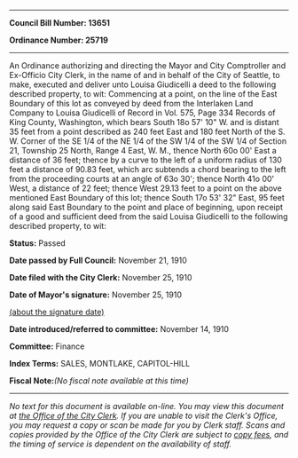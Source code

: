 

********

**Council Bill Number: 13651**
   
**Ordinance Number: 25719**
********

 An Ordinance authorizing and directing the Mayor and City Comptroller and Ex-Officio City Clerk, in the name of and in behalf of the City of Seattle, to make, executed and deliver unto Louisa Giudicelli a deed to the following described property, to wit: Commencing at a point, on the line of the East Boundary of this lot as conveyed by deed from the Interlaken Land Company to Louisa Giudicelli of Record in Vol. 575, Page 334 Records of King County, Washington, which bears South 18o 57' 10" W. and is distant 35 feet from a point described as 240 feet East and 180 feet North of the S. W. Corner of the SE 1/4 of the NE 1/4 of the SW 1/4 of the SW 1/4 of Section 21, Township 25 North, Range 4 East, W. M., thence North 60o 00' East a distance of 36 feet; thence by a curve to the left of a uniform radius of 130 feet a distance of 90.83 feet, which arc subtends a chord bearing to the left from the proceeding courts at an angle of 63o 30'; thence North 41o 00' West, a distance of 22 feet; thence West 29.13 feet to a point on the above mentioned East Boundary of this lot; thence South 17o 53' 32" East, 95 feet along said East Boundary to the point and place of beginning, upon receipt of a good and sufficient deed from the said Louisa Giudicelli to the following described property, to wit:

**Status:** Passed
   
**Date passed by Full Council:** November 21, 1910
   
**Date filed with the City Clerk:** November 25, 1910
   
**Date of Mayor's signature:** November 25, 1910
   
[(about the signature date)](/~public/approvaldate.htm)
   
   
   
**Date introduced/referred to committee:** November 14, 1910
   
**Committee:** Finance
   
   
**Index Terms:** SALES, MONTLAKE, CAPITOL-HILL

**Fiscal Note:**_(No fiscal note available at this time)_
********

_No text for this document is available on-line. You may view this document at [the Office of the City Clerk](http://www.seattle.gov/leg/clerk/contactUs.htm). If you are unable to visit the Clerk's Office, you may request a copy or scan be made for you by Clerk staff. Scans and copies provided by the Office of the City Clerk are subject to [copy fees](http://clerk.seattle.gov/~public/clerkfees.htm), and the timing of service is dependent on the availability of staff._

